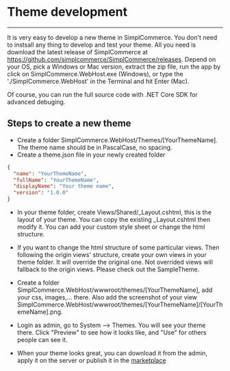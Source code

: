 # Theme development

---

It is very easy to develop a new theme in SimplCommerce. You don't need to instsall any thing to develop and test your theme. All you need is download the latest release of SimplCommerce at https://github.com/simplcommerce/SimplCommerce/releases. Depend on your OS, 
pick a Windows or Mac version, extract the zip file, run the app by click on SimplCommerce.WebHost.exe (Windows), or type the './SimplCommerce.WebHost' in the Terminal and hit Enter (Mac).

Of course, you can run the full source code with .NET Core SDK for advanced debuging.

## Steps to create a new theme
- Create a folder SimplCommerce.WebHost/Themes/[YourThemeName]. The theme name should be in PascalCase, no spacing.
- Create a theme.json file in your newly created folder

```json
{
  "name": "YourThemeName",
  "fullName": "YourThemeName",
  "displayName": "Your theme name",
  "version": "1.0.0"
}
```
- In your theme folder, create Views/Shared/_Layout.cshtml, this is the layout of your theme. You can copy the existing _Layout.cshtml then modify it. You can add your custom style sheet or change the html structure.

- If you want to change the html structure of some particular views. Then following the origin views' structure, create your own views in your theme folder. It will override the original one. Not overrided views will fallback to the origin views.  Please check out the SampleTheme.

- Create a folder SimplCommerce.WebHost/wwwroot/themes/[YourThemeName], add your css, images,... there. Also add the screenshot of your view SimplCommerce.WebHost/wwwroot/themes/[YourThemeName]/[YourThemeName].png.

- Login as admin, go to System --> Themes. You will see your theme there. Click "Preview" to see how it looks like, and "Use" for others people can see it.

- When your theme looks great, you can download it from the admin, apply it on the server or publish it in the [marketplace](http://marketplace.simplcommerce.com)
